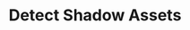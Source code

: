 ---
title: Detect Shadow Assets
desc: Identify and manage unknown or unauthorized assets within your network to bolster overall security posture.
img: public/images/features/1.svg
---